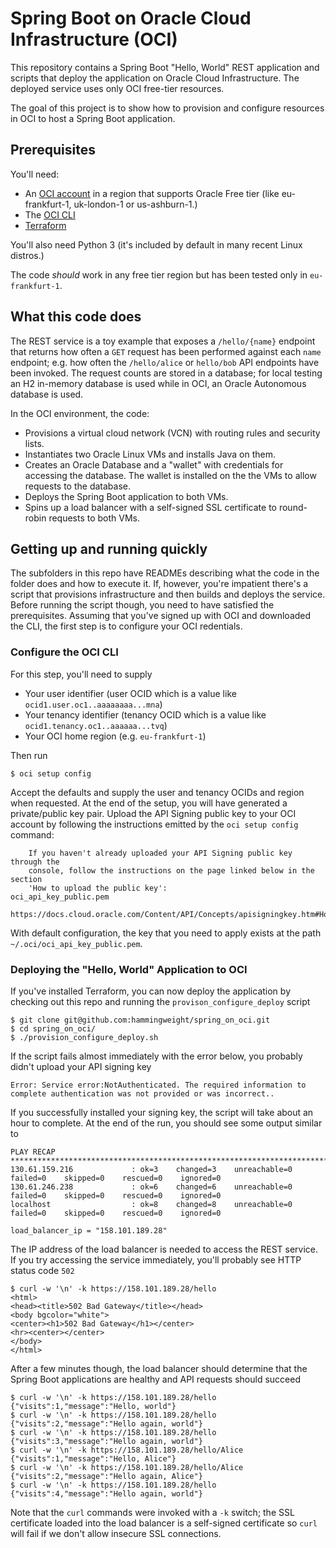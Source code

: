 # Spring Boot on Oracle Cloud Infrastructure (OCI)
This repository contains a Spring Boot "Hello, World" REST application and scripts that deploy the application on Oracle Cloud Infrastructure. The deployed service uses 
only OCI free-tier resources.

The goal of this project is to show how to provision and configure resources in OCI to host a Spring Boot application.

## Prerequisites
You'll need:
 * An [OCI account](https://www.oracle.com/cloud/free/) in a region that supports Oracle Free tier (like eu-frankfurt-1, uk-london-1 or us-ashburn-1.)
 * The [OCI CLI](https://docs.oracle.com/en-us/iaas/Content/API/SDKDocs/cliinstall.htm)
 * [Terraform](https://www.terraform.io/downloads.htm)
 
You'll also need Python 3 (it's included by default in many recent Linux distros.)

The code *should* work in any free tier region but has been tested only in `eu-frankfurt-1`.

## What this code does
The REST service is a toy example that exposes a `/hello/{name}` endpoint that returns how often a `GET` request has been performed against each `name` endpoint; e.g. how often the `/hello/alice` or `hello/bob` API endpoints have been invoked. The request counts are stored in a database; for local testing an H2 in-memory database is used while in OCI, an Oracle Autonomous database is used.

In the OCI environment, the code:
 * Provisions a virtual cloud network (VCN) with routing rules and security lists.
 * Instantiates two Oracle Linux VMs and installs Java on them.
 * Creates an Oracle Database and a "wallet" with credentials for accessing the database. The wallet is installed on the the VMs to allow requests to the database.
 * Deploys the Spring Boot application to both VMs.
 * Spins up a load balancer with a self-signed SSL certificate to round-robin requests to both VMs.

## Getting up and running quickly
The subfolders in this repo have READMEs describing what the code in the folder does and how to execute it. If, however, you're impatient there's a script that provisions 
infrastructure and then builds and deploys the service. Before running the script though, you need to have satisfied the prerequisites. Assuming that you've signed up with OCI 
and downloaded the CLI, the first step is to configure your OCI redentials.

### Configure the OCI CLI
For this step, you'll need to supply
 * Your user identifier (user OCID which is a value like `ocid1.user.oc1..aaaaaaaa...mna`)
 * Your tenancy identifier (tenancy OCID which is a value like `ocid1.tenancy.oc1..aaaaaa...tvq`)
 * Your OCI home region (e.g. `eu-frankfurt-1`) 
 
 Then run

```
$ oci setup config
```

Accept the defaults and supply the user and tenancy OCIDs and region when requested. At the end of the setup, you will have generated a private/public key pair. Upload the
API Signing public key to your OCI account by following the instructions emitted by the `oci setup config` command:

```
    If you haven't already uploaded your API Signing public key through the
    console, follow the instructions on the page linked below in the section
    'How to upload the public key':
oci_api_key_public.pem
        https://docs.cloud.oracle.com/Content/API/Concepts/apisigningkey.htm#How2
```

With default configuration, the key that you need to apply exists at the path `~/.oci/oci_api_key_public.pem`.


### Deploying the "Hello, World" Application to OCI
If you've installed Terraform, you can now deploy the application by checking out this repo and running the `provison_configure_deploy` script

```
$ git clone git@github.com:hammingweight/spring_on_oci.git
$ cd spring_on_oci/
$ ./provision_configure_deploy.sh
```

If the script fails almost immediately with the error below, you probably didn't upload your API signing key

```
Error: Service error:NotAuthenticated. The required information to complete authentication was not provided or was incorrect..
```

If you successfully installed your signing key, the script will take about an hour to complete. At the end of the run, you should see some output similar to

```
PLAY RECAP *************************************************************************************************************************************************************
130.61.159.216             : ok=3    changed=3    unreachable=0    failed=0    skipped=0    rescued=0    ignored=0
130.61.246.238             : ok=6    changed=6    unreachable=0    failed=0    skipped=0    rescued=0    ignored=0
localhost                  : ok=8    changed=8    unreachable=0    failed=0    skipped=0    rescued=0    ignored=0

load_balancer_ip = "158.101.189.28"
```

The IP address of the load balancer is needed to access the REST service. If you try accessing the service immediately, you'll probably see HTTP status code `502`

```
$ curl -w '\n' -k https://158.101.189.28/hello
<html>
<head><title>502 Bad Gateway</title></head>
<body bgcolor="white">
<center><h1>502 Bad Gateway</h1></center>
<hr><center></center>
</body>
</html>
```

After a few minutes though, the load balancer should determine that the Spring Boot applications are healthy and API requests should succeed

```
$ curl -w '\n' -k https://158.101.189.28/hello
{"visits":1,"message":"Hello, world"}
$ curl -w '\n' -k https://158.101.189.28/hello
{"visits":2,"message":"Hello again, world"}
$ curl -w '\n' -k https://158.101.189.28/hello
{"visits":3,"message":"Hello again, world"}
$ curl -w '\n' -k https://158.101.189.28/hello/Alice
{"visits":1,"message":"Hello, Alice"}
$ curl -w '\n' -k https://158.101.189.28/hello/Alice
{"visits":2,"message":"Hello again, Alice"}
$ curl -w '\n' -k https://158.101.189.28/hello
{"visits":4,"message":"Hello again, world"}
```

Note that the `curl` commands were invoked with a `-k` switch; the SSL certificate loaded into the load balancer is a self-signed certificate so `curl` will fail if we don't
allow insecure SSL connections.
